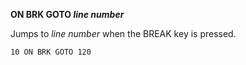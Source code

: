 **ON BRK GOTO *line number***

Jumps to *line number* when the BREAK key is pressed.

```ecb2
10 ON BRK GOTO 120
```
